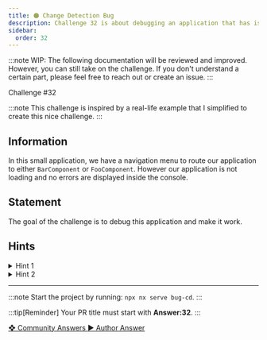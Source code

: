 ```yaml
---
title: 🟠 Change Detection Bug
description: Challenge 32 is about debugging an application that has issue when change detection is triggered
sidebar:
  order: 32
---
```


:::note
WIP: The following documentation will be reviewed and improved. However, you can still take on the challenge. If you don't understand a certain part, please feel free to reach out or create an issue.
:::

<div class="chip">Challenge #32</div>

:::note
This challenge is inspired by a real-life example that I simplified to create this nice challenge.
:::

## Information

In this small application, we have a navigation menu to route our application to either `BarComponent` or `FooComponent`. However our application is not loading and no errors are displayed inside the console.

## Statement

The goal of the challenge is to debug this application and make it work.

## Hints

<details>
  <summary>Hint 1</summary>
  
  If you comment out `routerLinkActive="isSelected"` inside `NavigationComponent`: the application loads correctly.
</details>

<details>
  <summary>Hint 2</summary>

If you open the [`RouterLinkActive` source code](https://github.com/angular/angular/blob/main/packages/router/src/directives/router_link_active.ts) and go to **line 196**, Angular is calling `this.cdr.markForCheck` inside a microTask which triggers a new CD cycle. If you comment out this line, the application loads again, however the bug is not inside the Angular Framework. 😅😯

</details>

---

:::note
Start the project by running: `npx nx serve bug-cd`.
:::

:::tip[Reminder]
Your PR title must start with <b>Answer:32</b>.
:::

<div class="article-footer">
  <a
    href="https://github.com/tomalaforge/angular-challenges/pulls?q=label%3A32+label%3Aanswer"
    alt="Change Detection Bug community solutions">
    ❖ Community Answers
  </a>
  <a
    href='https://github.com/tomalaforge/angular-challenges/pulls?q=label%3A32+label%3A"answer+author"'
    alt="Change Detection Bug solution author">
    ▶︎ Author Answer
  </a>
  </div>
